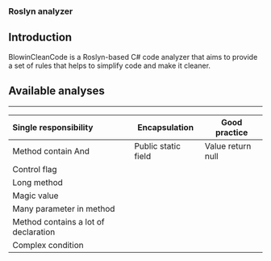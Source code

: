 ### Roslyn analyzer

## Introduction

BlowinCleanCode is a Roslyn-based C# code analyzer that aims to provide a set of rules that helps to simplify code and make it cleaner.

## Available analyses

****

| Single responsibility                | Encapsulation       | Good practice     |
| :----------------------------------- | ------------------- | ----------------- |
| Method contain And                   | Public static field | Value return null |
| Control flag                         |                     |                   |
| Long method                          |                     |                   |
| Magic value                          |                     |                   |
| Many parameter in method             |                     |                   |
| Method contains a lot of declaration |                     |                   |
| Complex condition                    |                     |                   |

